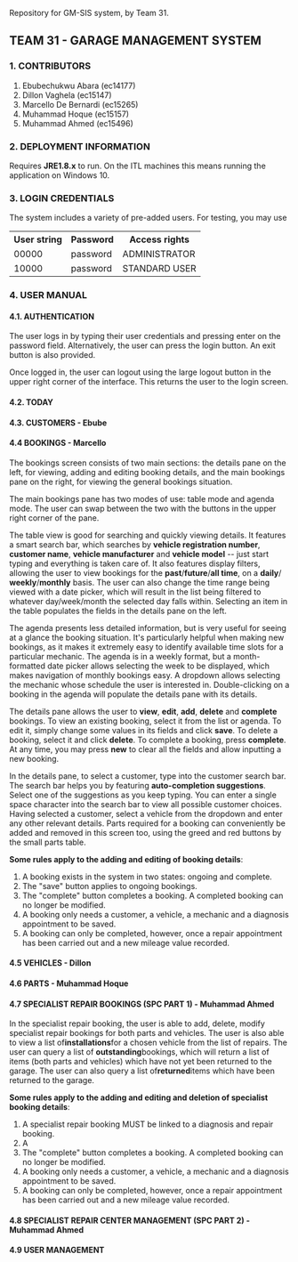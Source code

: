 Repository for GM-SIS system, by Team 31.

## TEAM 31 - GARAGE MANAGEMENT SYSTEM

### 1. CONTRIBUTORS
1. Ebubechukwu Abara (ec14177)
2. Dillon Vaghela (ec15147)
3. Marcello De Bernardi (ec15265)
4. Muhammad Hoque (ec15157)
5. Muhammad Ahmed (ec15496)

### 2. DEPLOYMENT INFORMATION
Requires **JRE1.8.x** to run. On the ITL machines this means running the application on Windows 10.

### 3. LOGIN CREDENTIALS
The system includes a variety of pre-added users. For testing, you may use
<table>
<tr><th>User string</th><th>Password</th><th>Access rights</th></tr>
<tr><td>00000</td><td>password</td><td>ADMINISTRATOR</td></tr>
<tr><td>10000</td><td>password</td><td>STANDARD USER</td></tr>
</table>


### 4. USER MANUAL

#### 4.1. AUTHENTICATION
The user logs in by typing their user credentials and pressing enter on the password field.
Alternatively, the user can press the login button. An exit button is also provided.

Once logged in, the user can logout using the large logout button in the upper right corner
of the interface. This returns the user to the login screen.

#### 4.2. TODAY

#### 4.3. CUSTOMERS - Ebube

#### 4.4 BOOKINGS - Marcello 
The bookings screen consists of two main sections: the details pane on the left, for viewing,
adding and editing booking details, and the main bookings pane on the right, for viewing the
general bookings situation.

The main bookings pane has two modes of use: table mode and agenda mode. The user can swap
between the two with the buttons in the upper right corner of the pane. 

The table view is good for searching and quickly viewing details. It features a smart search bar, 
which searches by **vehicle registration number**, **customer name**, **vehicle manufacturer** 
and **vehicle model** -- just start typing and everything is taken care of. It also features display 
filters, allowing the user to view bookings for the **past**/**future**/**all time**, on a **daily**/
**weekly**/**monthly** basis. The user can also change the time range being viewed with a date picker, 
which will result in the list being filtered to whatever day/week/month the selected day falls within.
Selecting an item in the table populates the fields in the details pane on the left.

The agenda presents less detailed information, but is very useful for seeing at a glance the booking
situation. It's particularly helpful when making new bookings, as it makes it extremely easy to
identify available time slots for a particular mechanic. The agenda is in a weekly format, but a
month-formatted date picker allows selecting the week to be displayed, which makes navigation of
monthly bookings easy. A dropdown allows selecting the mechanic whose schedule the user is interested
in. Double-clicking on a booking in the agenda will populate the details pane with its details.

The details pane allows the user to **view**, **edit**, **add**, **delete** and **complete** bookings.
To view an existing booking, select it from the list or agenda. To edit it, simply change some values
in its fields and click **save**. To delete a booking, select it and click **delete**. To complete a
booking, press **complete**. At any time, you may press **new** to clear all the fields and allow
inputting a new booking.

In the details pane, to select a customer, type into the customer search bar. The search bar helps
you by featuring **auto-completion suggestions**. Select one of the suggestions as you keep typing.
You can enter a single space character into the search bar to view all possible customer choices.
Having selected a customer, select a vehicle from the dropdown and enter any other relevant details.
Parts required for a booking can conveniently be added and removed in this screen too, using the greed
and red buttons by the small parts table.

**Some rules apply to the adding and editing of booking details**:

1.  A booking exists in the system in two states: ongoing and complete.
2.  The "save" button applies to ongoing bookings.
3.  The "complete" button completes a booking. A completed booking can no longer be modified.
4.  A booking only needs a customer, a vehicle, a mechanic and a diagnosis appointment to be saved.
5.  A booking can only be completed, however, once a repair appointment has been carried out and
    a new mileage value recorded.

#### 4.5 VEHICLES - Dillon

#### 4.6 PARTS - Muhammad Hoque

#### 4.7 SPECIALIST REPAIR BOOKINGS (SPC PART 1) - Muhammad Ahmed

In the specialist repair booking, the user is able to add, delete, modify specialist repair bookings for both parts 
and vehicles. The user is also able to view a list of**installations**for a chosen vehicle from the list of repairs.
The user can query a list of **outstanding**bookings, which will return a list of items (both parts and vehicles) which
have not yet been returned to the garage. The user can also query a list of**returned**items which have been returned to
the garage. 

**Some rules apply to the adding and editing and deletion of specialist booking details**:

1.  A specialist repair booking MUST be linked to a diagnosis and repair booking. 
2.  A
3.  The "complete" button completes a booking. A completed booking can no longer be modified.
4.  A booking only needs a customer, a vehicle, a mechanic and a diagnosis appointment to be saved.
5.  A booking can only be completed, however, once a repair appointment has been carried out and
    a new mileage value recorded.


#### 4.8 SPECIALIST REPAIR CENTER MANAGEMENT (SPC PART 2) - Muhammad Ahmed

#### 4.9 USER MANAGEMENT
